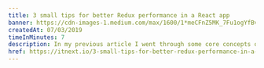 ```yaml
---
title: 3 small tips for better Redux performance in a React app
banner: https://cdn-images-1.medium.com/max/1600/1*meCFnZ5MK_7Fu1ogYfBvNQ.png
createdAt: 07/03/2019
timeInMinutes: 7
description: In my previous article I went through some core concepts of performance optimisation in React apps. This article will extend these concepts by focusing on practices which will make sure that the introduction of Redux into your project is not causing any perf bottlenecks as your app grows.
href: https://itnext.io/3-small-tips-for-better-redux-performance-in-a-react-app-9cde549df6af
---
```

